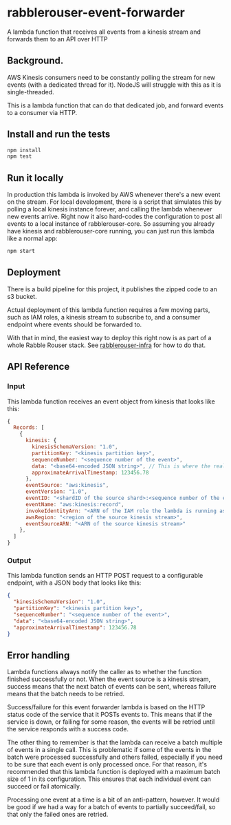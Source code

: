 # rabblerouser-event-forwarder

A lambda function that receives all events from a kinesis stream and forwards them to an API over HTTP

## Background.
AWS Kinesis consumers need to be constantly polling the stream for new events (with a dedicated thread for it).
NodeJS will struggle with this as it is single-threaded.

This is a lambda function that can do that dedicated job, and forward events to a consumer via HTTP.

## Install and run the tests
```sh
npm install
npm test
```

## Run it locally
In production this lambda is invoked by AWS whenever there's a new event on the stream. For local development, there is
a script that simulates this by polling a local kinesis instance forever, and calling the lambda whenever new events
arrive. Right now it also hard-codes the configuration to post all events to a local instance of rabblerouser-core.
So assuming you already have kinesis and rabblerouser-core running, you can just run this lambda like a normal app:

```sh
npm start
```

## Deployment
There is a build pipeline for this project, it publishes the zipped code to an s3 bucket.

Actual deployment of this lambda function requires a few moving parts, such as IAM roles, a kinesis stream to subscribe
to, and a consumer endpoint where events should be forwarded to.

With that in mind, the easiest way to deploy this right now is as part of a whole Rabble Rouser stack. See
[rabblerouser-infra](https://github.com/rabblerouser/rabblerouser-infra) for how to do that.

## API Reference

### Input

This lambda function receives an event object from kinesis that looks like this:

```js
{
  Records: [
    {
      kinesis: {
        kinesisSchemaVersion: "1.0",
        partitionKey: "<kinesis partition key>",
        sequenceNumber: "<sequence number of the event>",
        data: "<base64-encoded JSON string>", // This is where the real payload data is
        approximateArrivalTimestamp: 123456.78
      },
      eventSource: "aws:kinesis",
      eventVersion: "1.0",
      eventID: "<shardID of the source shard>:<sequence number of the event>",
      eventName: "aws:kinesis:record",
      invokeIdentityArn: "<ARN of the IAM role the lambda is running as>",
      awsRegion: "<region of the source kinesis stream>",
      eventSourceARN: "<ARN of the source kinesis stream>"
    },
  ]
}
```

### Output

This lambda function sends an HTTP POST request to a configurable endpoint, with a JSON body that looks like this:

```json
{
  "kinesisSchemaVersion": "1.0",
  "partitionKey": "<kinesis partition key>",
  "sequenceNumber": "<sequence number of the event>",
  "data": "<base64-encoded JSON string>",
  "approximateArrivalTimestamp": 123456.78
}
```

## Error handling
Lambda functions always notify the caller as to whether the function finished successfully or not. When the event source
is a kinesis stream, success means that the next batch of events can be sent, whereas failure means that the batch needs
to be retried.

Success/failure for this event forwarder lambda is based on the HTTP status code of the service that it POSTs events to.
This means that if the service is down, or failing for some reason, the events will be retried until the service
responds with a success code.

The other thing to remember is that the lambda can receive a batch multiple of events in a single call. This is
problematic if some of the events in the batch were processed successfully and others failed, especially if you
need to be sure that each event is only processed once. For that reason, it's recommended that this lambda function is
deployed with a maximum batch size of 1 in its configuration. This ensures that each individual event can succeed or
fail atomically.

Processing one event at a time is a bit of an anti-pattern, however. It would be good if we had a way for a batch of
events to partially succeed/fail, so that only the failed ones are retried.
